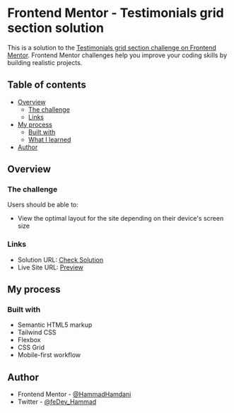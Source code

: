 # Frontend Mentor - Testimonials grid section solution

This is a solution to the [Testimonials grid section challenge on Frontend Mentor](https://www.frontendmentor.io/challenges/testimonials-grid-section-Nnw6J7Un7). Frontend Mentor challenges help you improve your coding skills by building realistic projects.

## Table of contents

- [Overview](#overview)
  - [The challenge](#the-challenge)
  - [Links](#links)
- [My process](#my-process)
  - [Built with](#built-with)
  - [What I learned](#what-i-learned)
- [Author](#author)

## Overview

### The challenge

Users should be able to:

- View the optimal layout for the site depending on their device's screen size

### Links

- Solution URL: [Check Solution](https://github.com/feDev-Hammad/testimonials-grid-section-main)
- Live Site URL: [Preview](https://fedev-hammad.github.io/testimonials-grid-section-main/)

## My process

### Built with

- Semantic HTML5 markup
- Tailwind CSS
- Flexbox
- CSS Grid
- Mobile-first workflow

## Author

- Frontend Mentor - [@HammadHamdani](https://www.frontendmentor.io/profile/HammadHamdani)
- Twitter - [@feDev_Hammad](https://www.twitter.com/feDev_Hammad)
